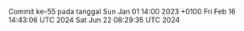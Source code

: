 Commit ke-55 pada tanggal Sun Jan 01 14:00 2023 +0100
Fri Feb 16 14:43:06 UTC 2024
Sat Jun 22 08:29:35 UTC 2024
